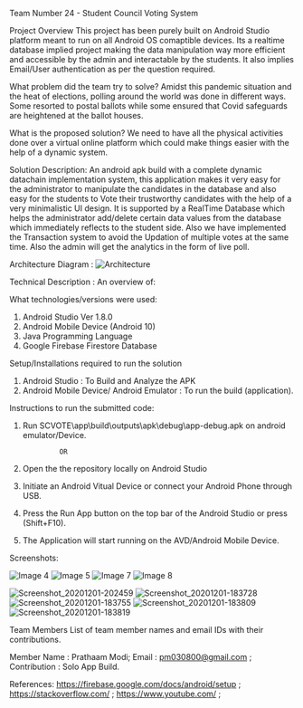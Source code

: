 
Team Number 24 - Student Council Voting System

Project Overview
This project has been purely built on Android Studio platform meant to run on all Android OS comaptible devices. Its a realtime database implied project making the data manipulation way more efficient and accessible by the admin and interactable by the students. It also implies Email/User authentication as per the question required.

What problem did the team try to solve?
Amidst this pandemic situation and the heat of elections, polling around the world was done in different ways. Some resorted to postal ballots while some ensured that Covid
safeguards are heightened at the ballot houses.

What is the proposed solution?
We need to have all the physical activities done over a virtual online platform which could make things easier with the help of a dynamic system.

Solution Description:
An android apk build with a complete dynamic datachain implementation system, this application makes it very easy for the administrator to manipulate the candidates in the database and also easy for the students to Vote their trustworthy candidates with the help of a very minimalistic UI design. It is supported by a RealTime Database which helps the administrator add/delete certain data values from the database which immediately reflects to the student side. Also we have implemented the Transaction system to avoid the Updation of multiple votes at the same time. Also the admin will get the analytics in the form of live poll. 


Architecture Diagram :
![Architecture](https://user-images.githubusercontent.com/59971728/100729030-5e2b5d80-33f0-11eb-893f-5c3626c61264.png)


Technical Description :
An overview of:

What technologies/versions were used:
1. Android Studio Ver 1.8.0
2. Android Mobile Device (Android 10)
3. Java Programming Language
4. Google Firebase Firestore Database

Setup/Installations required to run the solution
1. Android Studio : To Build and Analyze the APK
2. Android Mobile Device/ Android Emulator : To run the build (application).

Instructions to run the submitted code:
1. Run SCVOTE\app\build\outputs\apk\debug\app-debug.apk on android emulator/Device.

				OR

1. Open the the repository locally on Android Studio
2. Initiate an Android Vitual Device or connect your Android Phone through USB.
3. Press the Run App button on the top bar of the Android Studio or press (Shift+F10).
4. The Application will start running on the AVD/Android Mobile Device.

Screenshots:

![Image 4](https://user-images.githubusercontent.com/59971728/100730939-d7c44b00-33f2-11eb-895d-13669a4f03f0.png)
![Image 5](https://user-images.githubusercontent.com/59971728/100731282-4903fe00-33f3-11eb-972f-4b2191c12285.png)
![Image 7](https://user-images.githubusercontent.com/59971728/100731284-4a352b00-33f3-11eb-843b-4d396fd851f6.png)
![Image 8](https://user-images.githubusercontent.com/59971728/100730941-d8f57800-33f2-11eb-95d3-7a279db3d012.png)

![Screenshot_20201201-202459](https://user-images.githubusercontent.com/59971728/100754617-647f0100-3413-11eb-9c2a-a3f68fe5bf27.png)
![Screenshot_20201201-183728](https://user-images.githubusercontent.com/59971728/100754601-5fba4d00-3413-11eb-828c-20bb240a813c.png)
![Screenshot_20201201-183755](https://user-images.githubusercontent.com/59971728/100754604-60eb7a00-3413-11eb-8e4d-5b32aab08833.png)
![Screenshot_20201201-183809](https://user-images.githubusercontent.com/59971728/100754607-61841080-3413-11eb-80ea-a5cb022854ef.png)
![Screenshot_20201201-183819](https://user-images.githubusercontent.com/59971728/100754611-634dd400-3413-11eb-8ed8-ec955394732b.png)





Team Members
List of team member names and email IDs with their contributions.

Member Name : Prathaam Modi;
Email : pm030800@gmail.com ;	
Contribution : Solo App Build.

References:
https://firebase.google.com/docs/android/setup ; 
https://stackoverflow.com/ ; 
https://www.youtube.com/ ;
